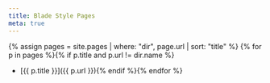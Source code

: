 ```yaml
---
title: Blade Style Pages
meta: true
---
```


{% assign pages = site.pages | where: "dir", page.url | sort: "title" %} 
{% for p in pages %}{% if p.title and p.url != dir.name %}
  * [{{ p.title }}]({{ p.url }}){% endif %}{% endfor %}
